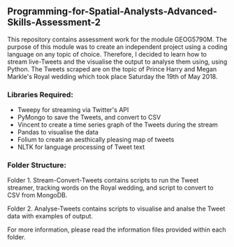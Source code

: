 ## Programming-for-Spatial-Analysts-Advanced-Skills-Assessment-2
This repository contains assessment work for the module GEOG5790M. The purpose of this module was to create an independent project using a coding language on any topic of choice. Therefore, I decided to learn how to stream live-Tweets and the visualise the output to analyse them using, using Python. The Tweets scraped are on the topic of Prince Harry and Megan Markle's Royal wedding which took place Saturday the 19th of May 2018. 

### Libraries Required:
* Tweepy for streaming via Twitter's API
* PyMongo to save the Tweets, and convert to CSV
* Vincent to create a time series graph of the Tweets during the stream
* Pandas to visualise the data
* Folium to create an aesthically pleasing map of tweets
* NLTK for language processing of Tweet text

### Folder Structure:
Folder 1. Stream-Convert-Tweets contains scripts to run the Tweet streamer, tracking words on the Royal wedding, and script to convert to CSV from MongoDB.

Folder 2. Analyse-Tweets contains scripts to visualise and analse the Tweet data with examples of output.

For more information, please read the information files provided within each folder.
